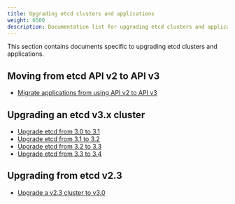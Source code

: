 ```yaml
---
title: Upgrading etcd clusters and applications
weight: 6500
description: Documentation list for upgrading etcd clusters and applications
---
```


This section contains documents specific to upgrading etcd clusters and applications.

## Moving from etcd API v2 to API v3

* [Migrate applications from using API v2 to API v3][migrate-apps]

## Upgrading an etcd v3.x cluster
* [Upgrade etcd from 3.0 to 3.1][upgrade-3-1]
* [Upgrade etcd from 3.1 to 3.2][upgrade-3-2]
* [Upgrade etcd from 3.2 to 3.3][upgrade-3-3]
* [Upgrade etcd from 3.3 to 3.4][upgrade-3-4]

## Upgrading from etcd v2.3
* [Upgrade a v2.3 cluster to v3.0][upgrade-cluster]


[migrate-apps]: ../op-guide/v2-migration.md
[upgrade-cluster]: upgrade_3_0.md
[upgrade-3-1]: upgrade_3_1.md
[upgrade-3-2]: upgrade_3_2.md
[upgrade-3-3]: upgrade_3_3.md
[upgrade-3-4]: upgrade_3_4.md

